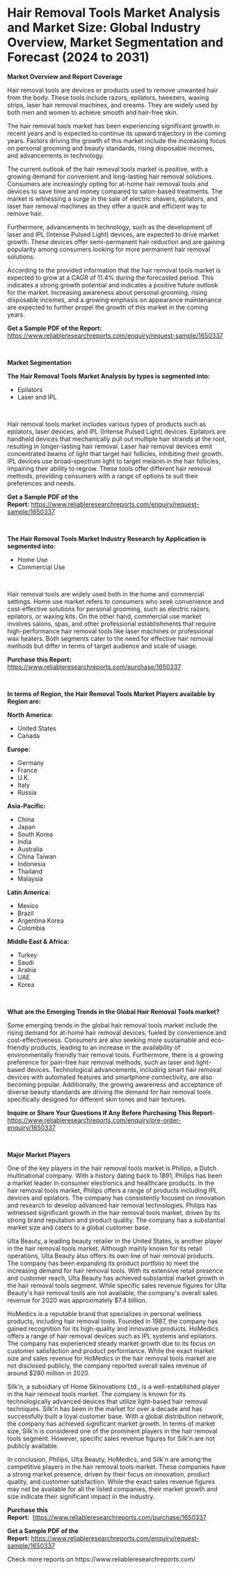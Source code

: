 <p><h1>Hair Removal Tools Market Analysis and Market Size: Global Industry Overview, Market Segmentation and Forecast (2024 to 2031)</h1></p><p><strong>Market Overview and Report Coverage</strong></p>
<p><p>Hair removal tools are devices or products used to remove unwanted hair from the body. These tools include razors, epilators, tweezers, waxing strips, laser hair removal machines, and creams. They are widely used by both men and women to achieve smooth and hair-free skin.</p><p>The hair removal tools market has been experiencing significant growth in recent years and is expected to continue its upward trajectory in the coming years. Factors driving the growth of this market include the increasing focus on personal grooming and beauty standards, rising disposable incomes, and advancements in technology.</p><p>The current outlook of the hair removal tools market is positive, with a growing demand for convenient and long-lasting hair removal solutions. Consumers are increasingly opting for at-home hair removal tools and devices to save time and money compared to salon-based treatments. The market is witnessing a surge in the sale of electric shavers, epilators, and laser hair removal machines as they offer a quick and efficient way to remove hair.</p><p>Furthermore, advancements in technology, such as the development of laser and IPL (Intense Pulsed Light) devices, are expected to drive market growth. These devices offer semi-permanent hair reduction and are gaining popularity among consumers looking for more permanent hair removal solutions.</p><p>According to the provided information that the hair removal tools market is expected to grow at a CAGR of 11.4% during the forecasted period. This indicates a strong growth potential and indicates a positive future outlook for the market. Increasing awareness about personal grooming, rising disposable incomes, and a growing emphasis on appearance maintenance are expected to further propel the growth of this market in the coming years.</p></p>
<p><strong>Get a Sample PDF of the Report:</strong> <a href="https://www.reliableresearchreports.com/enquiry/request-sample/1650337">https://www.reliableresearchreports.com/enquiry/request-sample/1650337</a></p>
<p>&nbsp;</p>
<p><strong>Market Segmentation</strong></p>
<p><strong>The Hair Removal Tools Market Analysis by types is segmented into:</strong></p>
<p><ul><li>Epilators</li><li>Laser and IPL</li></ul></p>
<p>&nbsp;</p>
<p><p>Hair removal tools market includes various types of products such as epilators, laser devices, and IPL (Intense Pulsed Light) devices. Epilators are handheld devices that mechanically pull out multiple hair strands at the root, resulting in longer-lasting hair removal. Laser hair removal devices emit concentrated beams of light that target hair follicles, inhibiting their growth. IPL devices use broad-spectrum light to target melanin in the hair follicles, impairing their ability to regrow. These tools offer different hair removal methods, providing consumers with a range of options to suit their preferences and needs.</p></p>
<p><strong>Get a Sample PDF of the Report:</strong>&nbsp;<a href="https://www.reliableresearchreports.com/enquiry/request-sample/1650337">https://www.reliableresearchreports.com/enquiry/request-sample/1650337</a></p>
<p>&nbsp;</p>
<p><strong>The Hair Removal Tools Market Industry Research by Application is segmented into:</strong></p>
<p><ul><li>Home Use</li><li>Commercial Use</li></ul></p>
<p>&nbsp;</p>
<p><p>Hair removal tools are widely used both in the home and commercial settings. Home use market refers to consumers who seek convenience and cost-effective solutions for personal grooming, such as electric razors, epilators, or waxing kits. On the other hand, commercial use market involves salons, spas, and other professional establishments that require high-performance hair removal tools like laser machines or professional wax heaters. Both segments cater to the need for effective hair removal methods but differ in terms of target audience and scale of usage.</p></p>
<p><strong>Purchase this Report:</strong>&nbsp; <a href="https://www.reliableresearchreports.com/purchase/1650337">https://www.reliableresearchreports.com/purchase/1650337</a></p>
<p>&nbsp;</p>
<p><strong>In terms of Region, the Hair Removal Tools Market Players available by Region are:</strong></p>
<p>
    <p> <strong> North America: </strong>
        <ul>
            <li>United States</li>
            <li>Canada</li>
        </ul>
        </p> 
    <p> <strong> Europe: </strong>
        <ul>
            <li>Germany</li>
            <li>France</li>
            <li>U.K.</li>
            <li>Italy</li>
            <li>Russia</li>
        </ul>
        </p> 
    <p> <strong> Asia-Pacific: </strong>
        <ul>
            <li>China</li>
            <li>Japan</li>
            <li>South Korea</li>
            <li>India</li>
            <li>Australia</li>
            <li>China Taiwan</li>
            <li>Indonesia</li>
            <li>Thailand</li>
            <li>Malaysia</li>
        </ul>
        </p> 
    <p> <strong> Latin America: </strong>
        <ul>
            <li>Mexico</li>
            <li>Brazil</li>
            <li>Argentina Korea</li>
            <li>Colombia</li>
        </ul>
        </p> 
    <p> <strong> Middle East & Africa: </strong>
        <ul>
            <li>Turkey</li>
            <li>Saudi</li>
            <li>Arabia</li>
            <li>UAE</li>
            <li>Korea</li>
        </ul>
    </p>
    </p>
<p>&nbsp;</p>
<p><strong>What are the Emerging Trends in the Global Hair Removal Tools market?</strong></p>
<p><p>Some emerging trends in the global hair removal tools market include the rising demand for at-home hair removal devices, fueled by convenience and cost-effectiveness. Consumers are also seeking more sustainable and eco-friendly products, leading to an increase in the availability of environmentally friendly hair removal tools. Furthermore, there is a growing preference for pain-free hair removal methods, such as laser and light-based devices. Technological advancements, including smart hair removal devices with automated features and smartphone connectivity, are also becoming popular. Additionally, the growing awareness and acceptance of diverse beauty standards are driving the demand for hair removal tools specifically designed for different skin tones and hair textures.</p></p>
<p><strong>Inquire or Share Your Questions If Any Before Purchasing This Report</strong>- <a href="https://www.reliableresearchreports.com/enquiry/pre-order-enquiry/1650337">https://www.reliableresearchreports.com/enquiry/pre-order-enquiry/1650337</a></p>
<p>&nbsp;</p>
<p><strong>Major Market Players</strong></p>
<p><p>One of the key players in the hair removal tools market is Philips, a Dutch multinational company. With a history dating back to 1891, Philips has been a market leader in consumer electronics and healthcare products. In the hair removal tools market, Philips offers a range of products including IPL devices and epilators. The company has consistently focused on innovation and research to develop advanced hair removal technologies. Philips has witnessed significant growth in the hair removal tools market, driven by its strong brand reputation and product quality. The company has a substantial market size and caters to a global customer base.</p><p>Ulta Beauty, a leading beauty retailer in the United States, is another player in the hair removal tools market. Although mainly known for its retail operations, Ulta Beauty also offers its own line of hair removal products. The company has been expanding its product portfolio to meet the increasing demand for hair removal tools. With its extensive retail presence and customer reach, Ulta Beauty has achieved substantial market growth in the hair removal tools segment. While specific sales revenue figures for Ulta Beauty's hair removal tools are not available, the company's overall sales revenue for 2020 was approximately $7.4 billion.</p><p>HoMedics is a reputable brand that specializes in personal wellness products, including hair removal tools. Founded in 1987, the company has gained recognition for its high-quality and innovative products. HoMedics offers a range of hair removal devices such as IPL systems and epilators. The company has experienced steady market growth due to its focus on customer satisfaction and product performance. While the exact market size and sales revenue for HoMedics in the hair removal tools market are not disclosed publicly, the company reported overall sales revenue of around $280 million in 2020.</p><p>Silk'n, a subsidiary of Home Skinovations Ltd., is a well-established player in the hair removal tools market. The company is known for its technologically advanced devices that utilize light-based hair removal techniques. Silk'n has been in the market for over a decade and has successfully built a loyal customer base. With a global distribution network, the company has achieved significant market growth. In terms of market size, Silk'n is considered one of the prominent players in the hair removal tools segment. However, specific sales revenue figures for Silk'n are not publicly available.</p><p>In conclusion, Philips, Ulta Beauty, HoMedics, and Silk'n are among the competitive players in the hair removal tools market. These companies have a strong market presence, driven by their focus on innovation, product quality, and customer satisfaction. While the exact sales revenue figures may not be available for all the listed companies, their market growth and size indicate their significant impact in the industry.</p></p>
<p><strong>Purchase this Report:</strong>&nbsp;&nbsp;<a href="https://www.reliableresearchreports.com/purchase/1650337">https://www.reliableresearchreports.com/purchase/1650337</a></p>
<p></p>
<p><strong>Get a Sample PDF of the Report:</strong>&nbsp;<a href="https://www.reliableresearchreports.com/enquiry/request-sample/1650337">https://www.reliableresearchreports.com/enquiry/request-sample/1650337</a></p>
<p>Check more reports on https://www.reliableresearchreports.com/</p>